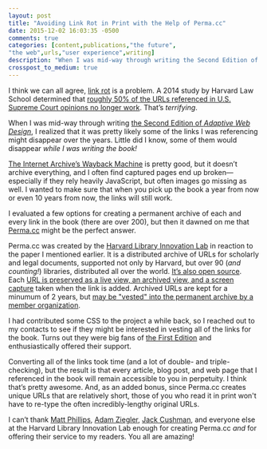 ```yaml
---
layout: post
title: "Avoiding Link Rot in Print with the Help of Perma.cc"
date: 2015-12-02 16:03:35 -0500
comments: true
categories: [content,publications,"the future",
"the web",urls,"user experience",writing]
description: "When I was mid-way through writing the Second Edition of Adaptive Web Design, I realized that it was pretty likely some of the links I was referencing might disappear over the years."
crosspost_to_medium: true
---
```


I think we can all agree, [link rot](https://en.wikipedia.org/wiki/Link_rot) is a problem. A 2014 study by Harvard Law School determined that [roughly 50% of the URLs referenced in U.S. Supreme Court opinions no longer work](http://journals.cambridge.org/action/displayAbstract?fromPage=online&aid=9282809&fileId=S1472669614000255/). That’s *terrifying*.

<!-- more -->

When I was mid-way through writing [the Second Edition of <cite>Adaptive Web Design</cite>](http://adaptivewebdesign.info/2nd-edition/), I realized that it was pretty likely some of the links I was referencing might disappear over the years. Little did I know, some of them would disappear *while I was writing the book!*

[The Internet Archive’s Wayback Machine](https://archive.org/web/) is pretty good, but it doesn’t archive everything, and I often find captured pages end up broken—especially if they rely heavily JavaScript, but often images go missing as well. I wanted to make sure that when you pick up the book a year from now or even 10 years from now, the links will still work.

I evaluated a few options for creating a permanent archive of each and every link in the book (there are over 200), but then it dawned on me that [Perma.cc](https://perma.cc/) might be the perfect answer.

Perma.cc was created by the [Harvard Library Innovation Lab](http://librarylab.law.harvard.edu/) in reaction to the paper I mentioned earlier. It is a distributed archive of URLs for scholarly and legal documents, supported not only by Harvard, but over 90 (*and counting!*) libraries, distributed all over the world. [It’s also open source](https://github.com/harvard-lil/perma). Each [URL is preserved as a live view, an archived view, and a screen capture](https://perma.cc/docs#archive-formats) taken when the link is added. Archived URLs are kept for a minumum of 2 years, but [may be "vested" into the permanent archive by a member organization](https://perma.cc/docs#vesting-links).

I had contributed some CSS to the project a while back, so I reached out to my contacts to see if they might be interested in vesting all of the links for the book. Turns out they were big fans of [the First Edition](http://adaptivewebdesign.info/1st-edition/) and enthusiastically offered their support.

Converting all of the links took time (and a lot of double- and triple-checking), but the result is that every article, blog post, and web page that I referenced in the book will remain accessible to you in perpetuity. I think that’s pretty awesome. And, as an added bonus, since Perma.cc creates unique URLs that are relatively short, those of you who read it in print won't have to re-type the often incredibly-lengthy original URLs.

I can’t thank [Matt Phillips](http://mattphillips.info/), [Adam Ziegler](https://twitter.com/abziegler), [Jack Cushman](http://jackcushman.org/), and everyone else at the Harvard Library Innovation Lab enough for creating Perma.cc *and* for offering their service to my readers. You all are amazing!